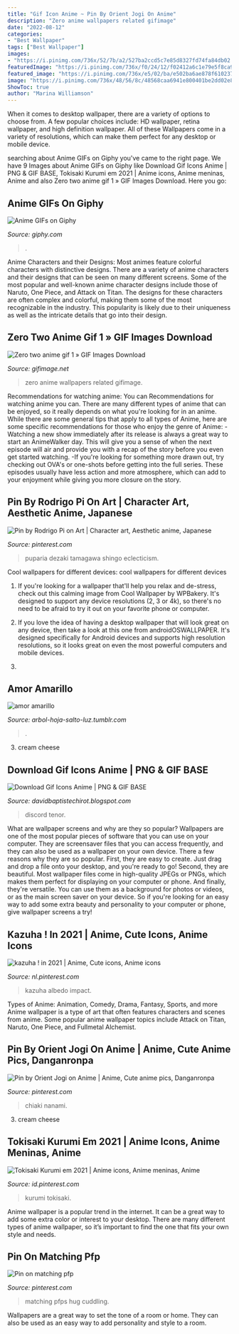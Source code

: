 ```yaml
---
title: "Gif Icon Anime ~ Pin By Orient Jogi On Anime"
description: "Zero anime wallpapers related gifimage"
date: "2022-08-12"
categories:
- "Best Wallpaper"
tags: ["Best Wallpaper"]
images:
- "https://i.pinimg.com/736x/52/7b/a2/527ba2ccd5c7e85d8327fd74fa84db02.jpg"
featuredImage: "https://i.pinimg.com/736x/f0/24/12/f02412a6c1e79e5f8ca9c09a7adc87c9.jpg"
featured_image: "https://i.pinimg.com/736x/e5/02/ba/e502ba6ae878f6102376ba851b0a5043.jpg"
image: "https://i.pinimg.com/736x/48/56/8c/48568caa6941e800401be2dd02e8e2b2.jpg"
ShowToc: true
author: "Marina Williamson"
---
```



When it comes to desktop wallpaper, there are a variety of options to choose from. A few popular choices include: HD wallpaper, retina wallpaper, and high definition wallpaper. All of these Wallpapers come in a variety of resolutions, which can make them perfect for any desktop or mobile device. 

	

		
searching about Anime GIFs on Giphy you've came to the right page. We have 9 Images about Anime GIFs on Giphy like Download Gif Icons Anime | PNG &amp; GIF BASE, Tokisaki Kurumi em 2021 | Anime icons, Anime meninas, Anime and also Zero two anime gif 1 » GIF Images Download. Here you go:
		
    
## Anime GIFs On Giphy

<img loading=lazy src="http://media.giphy.com/media/sNUWF7fAUP2q4/giphy-facebook_s.jpg" onerror="this.onerror=null;this.src='https://tse4.mm.bing.net/th?id=OIP.c3t4uL6j943jCYCMtiIWYwHaEK&amp;pid=15.1';" alt="Anime GIFs on Giphy">

_Source: giphy.com_

>. 

	

Anime Characters and their Designs: Most animes feature colorful characters with distinctive designs.
There are a variety of anime characters and their designs that can be seen on many different screens. Some of the most popular and well-known anime character designs include those of Naruto, One Piece, and Attack on Titan. The designs for these characters are often complex and colorful, making them some of the most recognizable in the industry. This popularity is likely due to their uniqueness as well as the intricate details that go into their design.

    
## Zero Two Anime Gif 1 » GIF Images Download

<img loading=lazy src="https://gifimage.net/wp-content/uploads/2018/11/zero-two-anime-gif-300x200.gif" onerror="this.onerror=null;this.src='https://tse4.mm.bing.net/th?id=OIP.kJ2w21e_h0LAE9fPShe4ogAAAA&amp;pid=15.1';" alt="Zero two anime gif 1 » GIF Images Download">

_Source: gifimage.net_

>zero anime wallpapers related gifimage. 

	

Recommendations for watching anime: You can
Recommendations for watching anime you can. There are many different types of anime that can be enjoyed, so it really depends on what you're looking for in an anime. While there are some general tips that apply to all types of Anime, here are some specific recommendations for those who enjoy the genre of Anime: 
-Watching a new show immediately after its release is always a great way to start an AnimeWalker day. This will give you a sense of when the next episode will air and provide you with a recap of the story before you even get started watching. 
-If you're looking for something more drawn out, try checking out OVA's or one-shots before getting into the full series. These episodes usually have less action and more atmosphere, which can add to your enjoyment while giving you more closure on the story.

    
## Pin By Rodrigo Pi On Art | Character Art, Aesthetic Anime, Japanese

<img loading=lazy src="https://i.pinimg.com/736x/e5/02/ba/e502ba6ae878f6102376ba851b0a5043.jpg" onerror="this.onerror=null;this.src='https://tse3.mm.bing.net/th?id=OIP.oV-fbKDcTm9etbmdMgJZugHaEK&amp;pid=15.1';" alt="Pin by Rodrigo Pi on Art | Character art, Aesthetic anime, Japanese">

_Source: pinterest.com_

>puparia dezaki tamagawa shingo eclecticism. 

	

Cool wallpapers for different devices:
cool wallpapers for different devices 

1. If you're looking for a wallpaper that'll help you relax and de-stress, check out this calming image from Cool Wallpaper by WPBakery. It's designed to support any device resolutions (2, 3 or 4k), so there's no need to be afraid to try it out on your favorite phone or computer.

2. If you love the idea of having a desktop wallpaper that will look great on any device, then take a look at this one from androidOSWALLPAPER. It's designed specifically for Android devices and supports high resolution resolutions, so it looks great on even the most powerful computers and mobile devices.

3.

    
## Amor Amarillo

<img loading=lazy src="https://44.media.tumblr.com/9ac3e0afcab31db45800f9f2d841bc31/tumblr_nvgjxnKqCI1r9bk3ao1_400.gif" onerror="this.onerror=null;this.src='https://tse2.mm.bing.net/th?id=OIP.htxDU6sJfBxENUqloV12ogAAAA&amp;pid=15.1';" alt="amor amarillo">

_Source: arbol-hoja-salto-luz.tumblr.com_

>. 

	

3. cream cheese 

    
## Download Gif Icons Anime | PNG &amp; GIF BASE

<img loading=lazy src="https://media1.tenor.com/images/0350558b3ce1c2a9818b6ae1a6200a77/tenor.gif?itemid=6164144" onerror="this.onerror=null;this.src='https://tse1.mm.bing.net/th?id=OIP.A1BVizzhwqmBi2rhpiAKdwHaHa&amp;pid=15.1';" alt="Download Gif Icons Anime | PNG &amp; GIF BASE">

_Source: davidbaptistechirot.blogspot.com_

>discord tenor. 

	

What are wallpaper screens and why are they so popular?
Wallpapers are one of the most popular pieces of software that you can use on your computer. They are screensaver files that you can access frequently, and they can also be used as a wallpaper on your own device. There a few reasons why they are so popular. First, they are easy to create. Just drag and drop a file onto your desktop, and you're ready to go! Second, they are beautiful. Most wallpaper files come in high-quality JPEGs or PNGs, which makes them perfect for displaying on your computer or phone. And finally, they're versatile. You can use them as a background for photos or videos, or as the main screen saver on your device. So if you're looking for an easy way to add some extra beauty and personality to your computer or phone, give wallpaper screens a try!

    
## Kazuha ! In 2021 | Anime, Cute Icons, Anime Icons

<img loading=lazy src="https://i.pinimg.com/736x/52/7b/a2/527ba2ccd5c7e85d8327fd74fa84db02.jpg" onerror="this.onerror=null;this.src='https://tse2.mm.bing.net/th?id=OIP.3qYNAMwuh-u7GLGiLWnINwHaHa&amp;pid=15.1';" alt="kazuha ! in 2021 | Anime, Cute icons, Anime icons">

_Source: nl.pinterest.com_

>kazuha albedo impact. 

	

Types of Anime: Animation, Comedy, Drama, Fantasy, Sports, and more
Anime wallpaper is a type of art that often features characters and scenes from anime. Some popular anime wallpaper topics include Attack on Titan, Naruto, One Piece, and Fullmetal Alchemist.

    
## Pin By Orient Jogi On Anime | Anime, Cute Anime Pics, Danganronpa

<img loading=lazy src="https://i.pinimg.com/736x/f0/24/12/f02412a6c1e79e5f8ca9c09a7adc87c9.jpg" onerror="this.onerror=null;this.src='https://tse3.mm.bing.net/th?id=OIP.vCC9s96OfKANqbJI-zpGxQHaHa&amp;pid=15.1';" alt="Pin by Orient Jogi on Anime | Anime, Cute anime pics, Danganronpa">

_Source: pinterest.com_

>chiaki nanami. 

	

3. cream cheese 

    
## Tokisaki Kurumi Em 2021 | Anime Icons, Anime Meninas, Anime

<img loading=lazy src="https://i.pinimg.com/736x/48/56/8c/48568caa6941e800401be2dd02e8e2b2.jpg" onerror="this.onerror=null;this.src='https://tse3.mm.bing.net/th?id=OIP.cPLsoCTMBsaMQoGrLn-WTAHaHa&amp;pid=15.1';" alt="Tokisaki Kurumi em 2021 | Anime icons, Anime meninas, Anime">

_Source: id.pinterest.com_

>kurumi tokisaki. 

	

Anime wallpaper is a popular trend in the internet. It can be a great way to add some extra color or interest to your desktop. There are many different types of anime wallpaper, so it’s important to find the one that fits your own style and needs.

    
## Pin On Matching Pfp

<img loading=lazy src="https://i.pinimg.com/736x/30/1c/0d/301c0d5e778308c4949b21951c51e8b4.jpg" onerror="this.onerror=null;this.src='https://tse4.mm.bing.net/th?id=OIP.09gT9PZ797kpBFD9j3i20wAAAA&amp;pid=15.1';" alt="Pin on matching pfp">

_Source: pinterest.com_

>matching pfps hug cuddling. 

	

Wallpapers are a great way to set the tone of a room or home. They can also be used as an easy way to add personality and style to a room.

